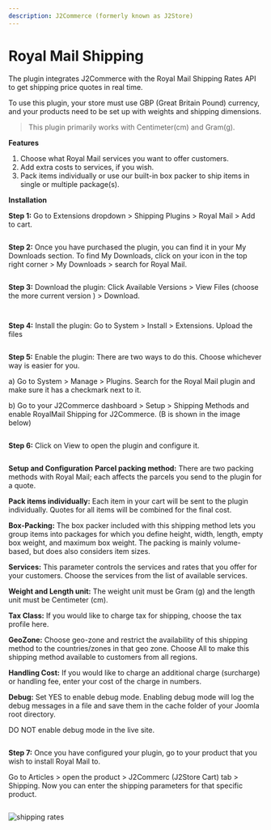 ```yaml
---
description: J2Commerce (formerly known as J2Store)
---
```


# Royal Mail Shipping

The plugin integrates J2Commerce with the Royal Mail Shipping Rates API to get shipping price quotes in real time.

To use this plugin, your store must use GBP (Great Britain Pound) currency, and your products need to be set up with weights and shipping dimensions.

> This plugin primarily works with Centimeter(cm) and Gram(g).

**Features**

1. Choose what Royal Mail services you want to offer customers.
2. Add extra costs to services, if you wish.
3. Pack items individually or use our built-in box packer to ship items in single or multiple package(s).

**Installation**

**Step 1:** Go to Extensions dropdown > Shipping Plugins > Royal Mail > Add to cart.&#x20;

<figure><img src="../.gitbook/assets/purchase_1.webp" alt=""><figcaption></figcaption></figure>

**Step 2:** Once you have purchased the plugin, you can find it in your My Downloads section. To find My Downloads, click on your icon in the top right corner > My Downloads > search for Royal Mail.&#x20;

<figure><img src="../.gitbook/assets/download 1_1.webp" alt=""><figcaption></figcaption></figure>

**Step 3:** Download the plugin: Click Available Versions > View Files (choose the more current version ) > Download.

<figure><img src="../.gitbook/assets/download 2_1.webp" alt=""><figcaption></figcaption></figure>

<figure><img src="../.gitbook/assets/download 3_1.webp" alt=""><figcaption></figcaption></figure>

**Step 4:** Install the plugin:  Go to System > Install > Extensions. Upload the files

<figure><img src="../.gitbook/assets/install extension_1.webp" alt=""><figcaption></figcaption></figure>

**Step 5:** Enable the plugin: There are two ways to do this. Choose whichever way is easier for you.

a) Go to System > Manage > Plugins. Search for the Royal Mail plugin and make sure it has a checkmark next to it.

b) Go to your J2Commerce dashboard > Setup > Shipping Methods and enable RoyalMail Shipping for J2Commerce. (B is shown in the image below)

<figure><img src="../.gitbook/assets/plugin enabled_1 (1).webp" alt=""><figcaption></figcaption></figure>

**Step 6:** Click on View to open the plugin and configure it.

<figure><img src="../.gitbook/assets/plugin enabled_2.webp" alt=""><figcaption></figcaption></figure>



**Setup and Configuration** **Parcel packing method:** There are two packing methods with Royal Mail; each affects the parcels you send to the plugin for a quote.

**Pack items individually:** Each item in your cart will be sent to the plugin individually. Quotes for all items will be combined for the final cost.

**Box-Packing:** The box packer included with this shipping method lets you group items into packages for which you define height, width, length, empty box weight, and maximum box weight. The packing is mainly volume-based, but does also considers item sizes.

**Services:** This parameter controls the services and rates that you offer for your customers. Choose the services from the list of available services.

**Weight and Length unit:** The weight unit must be Gram (g) and the length unit must be Centimeter (cm).

**Tax Class:** If you would like to charge tax for shipping, choose the tax profile here.

**GeoZone:** Choose geo-zone and restrict the availability of this shipping method to the countries/zones in that geo zone. Choose All to make this shipping method available to customers from all regions.

**Handling Cost:** If you would like to charge an additional charge (surcharge) or handling fee, enter your cost of the charge in numbers.

**Debug:** Set YES to enable debug mode. Enabling debug mode will log the debug messages in a file and save them in the cache folder of your Joomla root directory.

DO NOT enable debug mode in the live site.

<figure><img src="../.gitbook/assets/configure_1.webp" alt=""><figcaption></figcaption></figure>

**Step 7:** Once you have configured your plugin, go to your product that you wish to install Royal Mail to.&#x20;

Go to Articles > open the product > J2Commerc (J2Store Cart) tab > Shipping. Now you can enter the shipping parameters for that specific product.

<figure><img src="../.gitbook/assets/shipping_1.webp" alt=""><figcaption></figcaption></figure>

![shipping rates](https://raw.githubusercontent.com/j2store/doc-images/master/shipping-methods/royal-mail-shipping/royal-shipping-rates.png)
